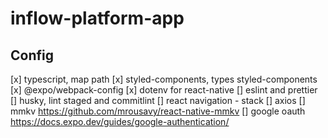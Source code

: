 # inflow-platform-app

## Config

[x] typescript, map path
[x] styled-components, types styled-components
[x] @expo/webpack-config
[x] dotenv for react-native
[] eslint and prettier
[] husky, lint staged and commitlint
[] react navigation - stack
[] axios
[] mmkv https://github.com/mrousavy/react-native-mmkv
[] google oauth https://docs.expo.dev/guides/google-authentication/
